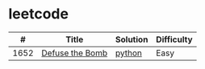 # leetcode

| #    |      Title     | Solution | Difficulty                  
|------|----------------|----------|-----------
| 1652 | [Defuse the Bomb](https://leetcode.com/problems/defuse-the-bomb/) | [python](https://github.com/shivam1646/leetcode/blob/main/defuse-the-bomb.py) | Easy
